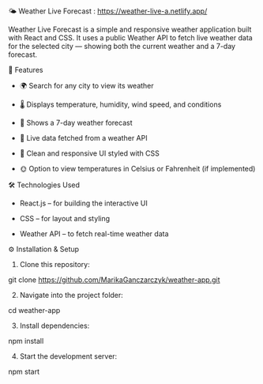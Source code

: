 🌤️ Weather Live Forecast : https://weather-live-a.netlify.app/

Weather Live Forecast is a simple and responsive weather application built with React and CSS.
It uses a public Weather API to fetch live weather data for the selected city — showing both the current weather and a 7-day forecast.


🚀 Features


- 🌍 Search for any city to view its weather

- 🌡️ Displays temperature, humidity, wind speed, and conditions

- 📆 Shows a 7-day weather forecast

- 🔄 Live data fetched from a weather API

- 🎨 Clean and responsive UI styled with CSS

- 🌞 Option to view temperatures in Celsius or Fahrenheit (if implemented)



🛠️ Technologies Used

- React.js – for building the interactive UI

- CSS – for layout and styling

- Weather API – to fetch real-time weather data 



 ⚙️ Installation & Setup

1. Clone this repository:

git clone https://github.com/MarikaGanczarczyk/weather-app.git


2. Navigate into the project folder:

cd weather-app


3. Install dependencies:

npm install


4. Start the development server:

npm start